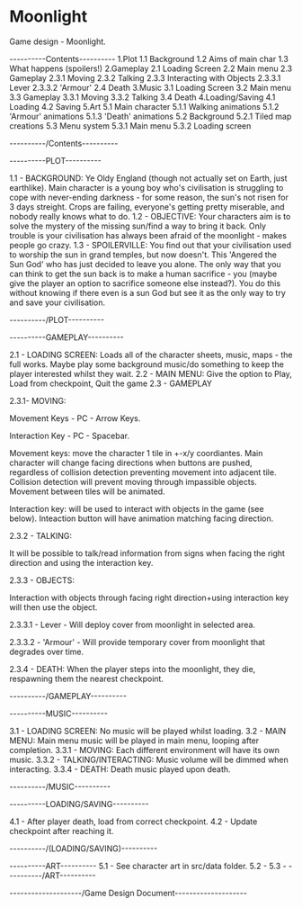 Moonlight
=========
Game design - Moonlight.

----------Contents----------
1.Plot
  1.1 Background
	1.2 Aims of main char
	1.3 What happens (spoilers!)
2.Gameplay
	2.1 Loading Screen
	2.2 Main menu
	2.3 Gameplay
		2.3.1 Moving
		2.3.2 Talking
		2.3.3 Interacting with Objects
			2.3.3.1 Lever
			2.3.3.2 'Armour'
	2.4 Death
3.Music
	3.1 Loading Screen
	3.2 Main menu
	3.3 Gameplay
		3.3.1 Moving
		3.3.2 Talking
	3.4 Death
4.Loading/Saving
	4.1 Loading
	4.2 Saving
5.Art
	5.1 Main character
		5.1.1 Walking animations
		5.1.2 'Armour' animations
		5.1.3 'Death' animations
	5.2 Background
		5.2.1 Tiled map creations
	5.3 Menu system
		5.3.1 Main menu
		5.3.2 Loading screen

----------/Contents----------

----------PLOT----------

1.1 - BACKGROUND:
Ye Oldy England (though not actually set on Earth, just earthlike). Main character is a young boy who's civilisation is struggling to cope with never-ending darkness - for some reason, the sun's not risen for 3 days streight. Crops are failing, everyone's getting pretty miserable, and nobody really knows what to do.
1.2 - OBJECTIVE: 
Your characters aim is to solve the mystery of the missing sun/find a way to bring it back. Only trouble is your civilisation has always been afraid of the moonlight - makes people go crazy.
1.3 - SPOILERVILLE:
You find out that your civilisation used to worship the sun in grand temples,  but now doesn't. This 'Angered the Sun God' who has just decided to leave you alone. The only way that you can think to get the sun back is to make a human sacrifice - you (maybe give the player an option to sacrifice someone else instead?). You do this without knowing if there even is a sun God but see it as the only way to try and save your civilisation.

----------/PLOT----------

----------GAMEPLAY----------

2.1 - LOADING SCREEN:
Loads all of the character sheets, music, maps - the full works. Maybe play some background music/do something to keep the player interested whilst they wait.
2.2 - MAIN MENU:
Give the option to Play, Load from checkpoint, Quit the game
2.3 - GAMEPLAY

2.3.1- MOVING:

Movement Keys - PC - Arrow Keys.

Interaction Key - PC - Spacebar.

Movement keys: move the character 1 tile in +-x/y coordiantes. Main character will change facing directions when buttons are pushed, regardless of collision detection preventing movement into adjacent tile.	Collision detection will prevent moving through impassible objects. Movement between tiles will be animated.

Interaction key: will be used to interact with objects in the game (see below). Inteaction button will have animation matching facing direction.

2.3.2 - TALKING:

It will be possible to talk/read information from signs when facing the right direction and using the interaction key.

2.3.3 - OBJECTS:

Interaction with objects through facing right direction+using interaction key will then use the object.

2.3.3.1 - Lever - Will deploy cover from moonlight in selected area.

2.3.3.2 - 'Armour' - Will provide temporary cover from moonlight that degrades over time.

2.3.4 - DEATH:
When the player steps into the moonlight, they die, respawning them the nearest checkpoint.

----------/GAMEPLAY----------

----------MUSIC----------

3.1 - LOADING SCREEN:
No music will be played whilst loading.
3.2 - MAIN MENU:
Main menu music will be played in main menu, looping after completion.
3.3.1 - MOVING:
Each different environment will have its own music.
3.3.2 - TALKING/INTERACTING:
Music volume will be dimmed when interacting.
3.3.4 - DEATH:
Death music played upon death.

----------/MUSIC----------

----------LOADING/SAVING----------

4.1 - After player death, load from correct checkpoint.
4.2 - Update checkpoint after reaching it.

----------/(LOADING/SAVING)----------

----------ART----------
5.1 - See character art in src/data folder.
5.2 -
5.3 - 
----------/ART----------





--------------------/Game Design Document--------------------
